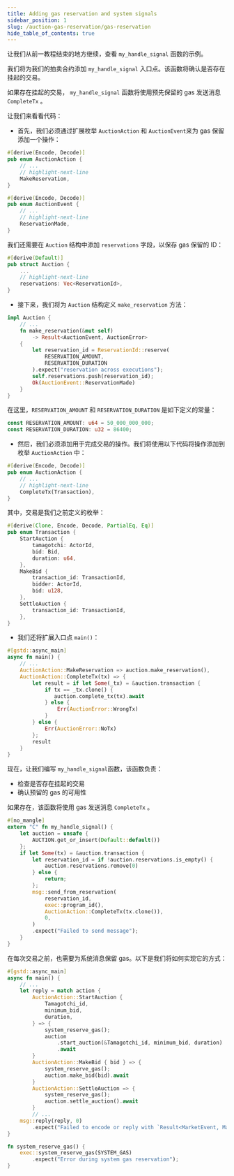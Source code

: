 ```yaml
---
title: Adding gas reservation and system signals
sidebar_position: 1
slug: /auction-gas-reservation/gas-reservation
hide_table_of_contents: true
---
```


让我们从前一教程结束的地方继续，查看 `my_handle_signal` 函数的示例。

我们将为我们的拍卖合约添加 `my_handle_signal` 入口点。该函数将确认是否存在挂起的交易。

如果存在挂起的交易， `my_handle_signal` 函数将使用预先保留的 gas 发送消息 `CompleteTx` 。

让我们来看看代码：

- 首先，我们必须通过扩展枚举 `AuctionAction` 和 `AuctionEvent`来为 gas 保留添加一个操作：

```rust
#[derive(Encode, Decode)]
pub enum AuctionAction {
    // ...
    // highlight-next-line
    MakeReservation,
}

#[derive(Encode, Decode)]
pub enum AuctionEvent {
    // ...
    // highlight-next-line
    ReservationMade,
}
```

我们还需要在 `Auction` 结构中添加 `reservations` 字段，以保存 gas 保留的 ID：

```rust
#[derive(Default)]
pub struct Auction {
    ...
    // highlight-next-line
    reservations: Vec<ReservationId>,
}
```

- 接下来，我们将为 `Auction` 结构定义 `make_reservation` 方法：

```rust
impl Auction {
    // ...
    fn make_reservation(&mut self)
        -> Result<AuctionEvent, AuctionError>
    {
        let reservation_id = ReservationId::reserve(
            RESERVATION_AMOUNT,
            RESERVATION_DURATION
        ).expect("reservation across executions");
        self.reservations.push(reservation_id);
        Ok(AuctionEvent::ReservationMade)
    }
}
```

在这里，`RESERVATION_AMOUNT` 和 `RESERVATION_DURATION` 是如下定义的常量：

```rust
const RESERVATION_AMOUNT: u64 = 50_000_000_000;
const RESERVATION_DURATION: u32 = 86400;
```

- 然后，我们必须添加用于完成交易的操作。我们将使用以下代码将操作添加到枚举 `AuctionAction` 中：

```rust
#[derive(Encode, Decode)]
pub enum AuctionAction {
    // ...
    // highlight-next-line
    CompleteTx(Transaction),
}
```

其中，交易是我们之前定义的枚举：

```rust
#[derive(Clone, Encode, Decode, PartialEq, Eq)]
pub enum Transaction {
    StartAuction {
        tamagotchi: ActorId,
        bid: Bid,
        duration: u64,
    },
    MakeBid {
        transaction_id: TransactionId,
        bidder: ActorId,
        bid: u128,
    },
    SettleAuction {
        transaction_id: TransactionId,
    },
}
```

- 我们还将扩展入口点 `main()`：

```rust
#[gstd::async_main]
async fn main() {
    // ...
    AuctionAction::MakeReservation => auction.make_reservation(),
    AuctionAction::CompleteTx(tx) => {
        let result = if let Some(_tx) = &auction.transaction {
            if tx == _tx.clone() {
               auction.complete_tx(tx).await
            } else {
                Err(AuctionError::WrongTx)
            }
        } else {
            Err(AuctionError::NoTx)
        };
        result
    }
}
```

现在，让我们编写 `my_handle_signal`函数，该函数负责：

- 检查是否存在挂起的交易
- 确认预留的 gas 的可用性

如果存在，该函数将使用 gas 发送消息 `CompleteTx` 。

```rust
#[no_mangle]
extern "C" fn my_handle_signal() {
    let auction = unsafe {
        AUCTION.get_or_insert(Default::default())
    };
    if let Some(tx) = &auction.transaction {
        let reservation_id = if !auction.reservations.is_empty() {
            auction.reservations.remove(0)
        } else {
            return;
        };
        msg::send_from_reservation(
            reservation_id,
            exec::program_id(),
            AuctionAction::CompleteTx(tx.clone()),
            0,
        )
        .expect("Failed to send message");
    }
}
```

在每次交易之前，也需要为系统消息保留 gas。以下是我们将如何实现它的方式：

```rust
#[gstd::async_main]
async fn main() {
    // ...
    let reply = match action {
        AuctionAction::StartAuction {
            Tamagotchi_id,
            minimum_bid,
            duration,
        } => {
            system_reserve_gas();
            auction
                .start_auction(&Tamagotchi_id, minimum_bid, duration)
                .await
        }
        AuctionAction::MakeBid { bid } => {
            system_reserve_gas();
            auction.make_bid(bid).await
        }
        AuctionAction::SettleAuction => {
            system_reserve_gas();
            auction.settle_auction().await
        }
        // ...
    msg::reply(reply, 0)
        .expect("Failed to encode or reply with `Result<MarketEvent, MarketErr>`");
}

fn system_reserve_gas() {
    exec::system_reserve_gas(SYSTEM_GAS)
        .expect("Error during system gas reservation");
}
```
